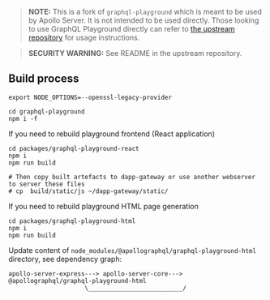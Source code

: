 > **NOTE:** This is a fork of `graphql-playground` which is meant to be used by Apollo Server. It is not intended to be used directly. Those looking to use GraphQL Playground directly can refer to [the upstream repository](https://github.com/apollographql/graphql-playground) for usage instructions.

> **SECURITY WARNING:** See README in the upstream repository.

## Build process

```
export NODE_OPTIONS=--openssl-legacy-provider

cd graphql-playground
npm i -f
```

If you need to rebuild playground frontend (React application)

```
cd packages/graphql-playground-react
npm i
npm run build

# Then copy built artefacts to dapp-gateway or use another webserver to server these files
# cp  build/static/js ~/dapp-gateway/static/
```

If you need to rebuild playground HTML page generation

```
cd packages/graphql-playground-html
npm i
npm run build
```

Update content of `node_modules/@apollographql/graphql-playground-html` directory, see dependency graph:

```
apollo-server-express---> apollo-server-core---> @apollographql/graphql-playground-html
                     \__________________________/
```

